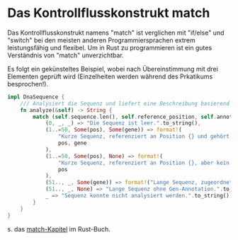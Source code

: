 # Das Kontrollflusskonstrukt match

Das Kontrollflusskonstrukt namens "match" ist verglichen mit "if/else" und "switch" bei den meisten anderen Programmiersprachen extrem leistungsfähig und flexibel. Um in Rust zu programmieren ist ein gutes Verständnis von "match" unverzichtbar.

Es folgt ein gekünsteltes Beispiel, wobei nach Übereinstimmung mit drei Elementen geprüft wird (Einzelheiten werden während des Prkatikums besprochen!).

```rust
impl DnaSequence {
    /// Analysiert die Sequenz und liefert eine Beschreibung basierend auf verschiedenen Kriterien.
    fn analyze(&self) -> String {
        match (self.sequence.len(), self.reference_position, self.annotations.get("Gene")) {
            (0, _, _) => "Die Sequenz ist leer.".to_string(),
            (1..=50, Some(pos), Some(gene)) => format!(
                "Kurze Sequenz, referenziert an Position {} und gehört zu Gen {}.",
                pos, gene
            ),
            (1..=50, Some(pos), None) => format!(
                "Kurze Sequenz, referenziert an Position {}, aber kein Gen zugeordnet.",
                pos
            ),
            (51.., _, Some(gene)) => format!("Lange Sequenz, zugeordnet zu Gen {}.", gene),
            (51.., _, None) => "Lange Sequenz ohne Gen-Annotation.".to_string(),
            _ => "Sequenz konnte nicht analysiert werden.".to_string(),
        }
    }
}

```

s. das [match-Kapitel](https://rust-lang-de.github.io/rustbook-de/ch06-02-match.html) im Rust-Buch.
